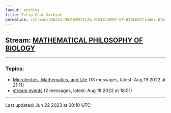 ```yaml
---
layout: archive
title: Zulip Chat Archive
permalink: /stream/336415-MATHEMATICAL-PHILOSOPHY-OF-BIOLOGY/index.html
---
```


## Stream: [MATHEMATICAL PHILOSOPHY OF BIOLOGY](https://mattecapu.github.io/ct-zulip-archive/stream/336415-MATHEMATICAL-PHILOSOPHY-OF-BIOLOGY/index.html)
---

### Topics:

* [Microlectics, Mathematics, and Life](topic/topic_Microlectics.2C.20Mathematics.2C.20and.20Life.html) (13 messages, latest: Aug 19 2022 at 21:11)
* [stream events](topic/topic_stream.20events.html) (2 messages, latest: Aug 18 2022 at 18:51)

<hr><p>Last updated: Jun 22 2023 at 00:10 UTC</p>